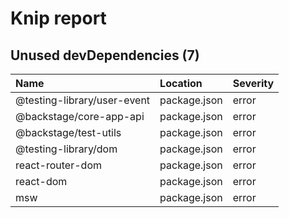 # Knip report

## Unused devDependencies (7)

| Name                        | Location     | Severity |
| :-------------------------- | :----------- | :------- |
| @testing-library/user-event | package.json | error    |
| @backstage/core-app-api     | package.json | error    |
| @backstage/test-utils       | package.json | error    |
| @testing-library/dom        | package.json | error    |
| react-router-dom            | package.json | error    |
| react-dom                   | package.json | error    |
| msw                         | package.json | error    |

